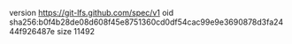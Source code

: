 version https://git-lfs.github.com/spec/v1
oid sha256:b0f4b28de08d608f45e8751360cd0df54cac99e9e3690878d3fa2444f926487e
size 11492
